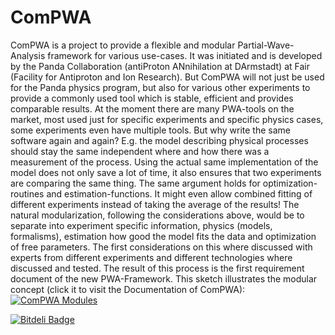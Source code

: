 ComPWA
======

ComPWA is a project to provide a flexible and modular Partial-Wave-Analysis framework for various use-cases. It was initiated and is developed by the Panda Collaboration (antiProton ANnihilation at DArmstadt) at Fair (Facility for Antiproton and Ion Research). But ComPWA will not just be used for the Panda physics program, but also for various other experiments to provide a commonly used tool which is stable, efficient and provides comparable results. At the moment there are many PWA-tools on the market, most used just for specific experiments and specific physics cases, some experiments even have multiple tools. But why write the same software again and again? E.g. the model describing physical processes should stay the same independent where and how there was a measurement of the process. Using the actual same implementation of the model does not only save a lot of time, it also ensures that two experiments are comparing the same thing. The same argument holds for optimization-routines and estimation-functions. It might even allow combined fitting of different experiments instead of taking the average of the results!
The natural modularization, following the considerations above, would be to separate into experiment specific information, physics (models, formalisms), estimation how good the model fits the data and optimization of free parameters. The first considerations on this where discussed with experts from different experiments and different technologies where discussed and tested. The result of this process is the first requirement document of the new PWA-Framework.
This sketch illustrates the modular concept (click it to visit the Documentation of ComPWA): 
[![ComPWA Modules](https://github.com/ComPWA/ComPWA/wiki/fw.png)](http://compwa.github.io/ComPWA/ "ComPWA Documentation")



[![Bitdeli Badge](https://d2weczhvl823v0.cloudfront.net/MathiasMichel/compwa/trend.png)](https://bitdeli.com/free "Bitdeli Badge")

